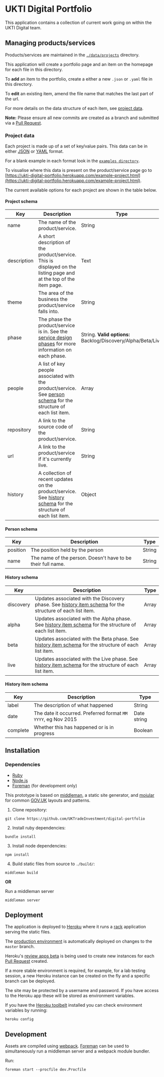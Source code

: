 # UKTI Digital Portfolio

This application contains a collection of current work going on within the UKTI Digital team.

## Managing products/services

Products/services are maintained in the [`./data/projects`](./data/projects) directory.

This application will create a portfolio page and an item on the homepage for each file
in this directory.

To **add** an item to the portfolio, create a either a new `.json` or `.yaml` file in this directory.

To **edit** an existing item, amend the file name that matches the last part of the url.

For more details on the data structure of each item, see [project data](#project-data).

**Note:** Please ensure all new commits are created as a branch and
submitted via a [Pull Request](https://help.github.com/articles/using-pull-requests/).

### Project data

Each project is made up of a set of key/value pairs.
This data can be in either [JSON](http://www.json.org/) or [YAML](http://yaml.org/) format.

For a blank example in each format look in the [`examples directory`](./data/examples/).

To visualise where this data is present on the product/service page go to
[https://ukti-digital-portfolio.herokuapp.com/example-project.html](https://ukti-digital-portfolio.herokuapp.com/example-project.html).

The current available options for each project are shown in the table below.

#### Project schema

| Key         | Description                                                                                                                                        | Type                                                         |
|-------------|----------------------------------------------------------------------------------------------------------------------------------------------------|--------------------------------------------------------------|
| name        | The name of the product/service.                                                                                                                   | String                                                       |
| description | A short description of the product/service. This is displayed on the listing page and at the top of the item page.                                 | Text                                                         |
| theme       | The area of the business the product/service falls into.                                                                                           | String                                                       |
| phase       | The phase the product/service is in. See the [service design phases](https://www.gov.uk/service-manual/phases) for more information on each phase. | String. **Valid options:** Backlog/Discovery/Alpha/Beta/Live |
| people      | A list of key people associated with the product/service. See [person schema](#person-schema) for the structure of each list item.                 | Array                                                        |
| repository  | A link to the source code of the product/service.                                                                                                  | String                                                       |
| url         | A link to the product/service if it's currently live.                                                                                              | String                                                       |
| history     | A collection of recent updates on the product/service. See [history schema](#history-schema) for the structure of each list item.                  | Object                                                       |

#### Person schema

| Key      | Description                                                 | Type   |
|----------|-------------------------------------------------------------|--------|
| position | The position held by the person                             | String |
| name     | The name of the person. Doesn't have to be their full name. | String |

#### History schema

| Key       | Description                                                                                                                       | Type  |
|-----------|-----------------------------------------------------------------------------------------------------------------------------------|-------|
| discovery | Updates associated with the Discovery phase. See [history item schema](#history-item-schema) for the structure of each list item. | Array |
| alpha     | Updates associated with the Alpha phase. See [history item schema](#history-item-schema) for the structure of each list item.     | Array |
| beta      | Updates associated with the Beta phase. See [history item schema](#history-item-schema) for the structure of each list item.      | Array |
| live      | Updates associated with the Live phase. See [history item schema](#history-item-schema) for the structure of each list item.      | Array |

#### History item schema

| Key      | Description                                                   | Type        |
|----------|---------------------------------------------------------------|-------------|
| label    | The description of what happened                              | String      |
| date     | The date it occurred. Preferred format `MM YYYY`, eg Nov 2015 | Date string |
| complete | Whether this has happened or is in progress                   | Boolean     |

## Installation

### Dependencies

* [Ruby](https://www.ruby-lang.org/en/)
* [Node.js](https://nodejs.org/en/)
* [Foreman](http://ddollar.github.io/foreman/) (for development only)

This prototype is based on [middleman](https://middlemanapp.com/), a static site generator,
and [mojular](https://github.com/mojular) for common [GOV.UK](https://gov.uk/) layouts and patterns.

1. Clone repository:

  ```
  git clone https://github.com/UKTradeInvestment/digital-portfolio
  ```

2. Install ruby dependencies:

  ```
  bundle install
  ```

3. Install node dependencies:

  ```
  npm install
  ```

4. Build static files from source to `./build/`:

  ```
  middleman build
  ```

  **OR**

  Run a middleman server

  ```
  middleman server
  ```

## Deployment

The application is deployed to [Heroku](http://heroku.com/) where it runs a [rack](http://rack.github.io/) application serving the static files.

The [production environment](https://ukti-digital-portfolio.herokuapp.com/) is automatically deployed on changes to the `master` branch.

Heroku's [review apps beta](https://blog.heroku.com/archives/2015/5/19/heroku_review_apps_beta) is being used to create new instances for each [Pull Request](https://help.github.com/articles/using-pull-requests/) created.

If a more stable environment is required, for example, for a lab testing session, a new Heroku instance can be created on the fly and a specific branch can be deployed.

The site may be protected by a username and password. If you have access to the Heroku app these will be stored as environment variables.

If you have the [Heroku toolbelt](https://toolbelt.heroku.com/) installed you can check environment variables by running:

```
heroku config
```

## Development

Assets are compiled using [webpack](https://webpack.github.io/). [Foreman](http://ddollar.github.io/foreman/) can be used to simultaneously run a middleman server and a webpack module bundler.

Run:

```
foreman start --procfile dev.Procfile
```
